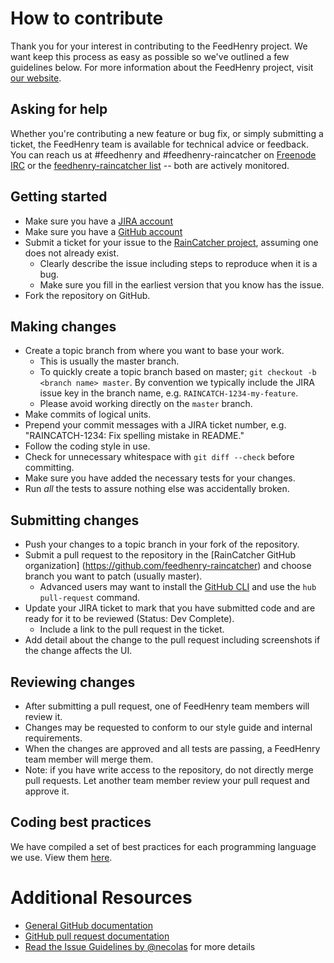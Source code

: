 # How to contribute

Thank you for your interest in contributing to the FeedHenry project. We want
keep this process as easy as possible so we've outlined a few guidelines below.
For more information about the FeedHenry project, visit
[our website](http://feedhenry.org/).

## Asking for help

Whether you're contributing a new feature or bug fix, or simply submitting a
ticket, the FeedHenry team is available for technical advice or feedback.
You can reach us at #feedhenry and #feedhenry-raincatcher on [Freenode IRC](https://freenode.net/) or the
[feedhenry-raincatcher list](https://www.redhat.com/mailman/listinfo/feedhenry-raincatcher)
-- both are actively monitored.

## Getting started

* Make sure you have a [JIRA account](https://issues.jboss.org)
* Make sure you have a [GitHub account](https://github.com/signup/free)
* Submit a ticket for your issue to the
[RainCatcher project](https://issues.jboss.org/projects/RAINCATCH/), assuming one does
not already exist.
  * Clearly describe the issue including steps to reproduce when it is a bug.
  * Make sure you fill in the earliest version that you know has the issue.
* Fork the repository on GitHub.

## Making changes

* Create a topic branch from where you want to base your work.
  * This is usually the master branch.
  * To quickly create a topic branch based on master; `git checkout -b
    <branch name> master`. By convention we typically include the JIRA issue
    key in the branch name, e.g. `RAINCATCH-1234-my-feature`.
  * Please avoid working directly on the `master` branch.
* Make commits of logical units.
* Prepend your commit messages with a JIRA ticket number, e.g. "RAINCATCH-1234: Fix
  spelling mistake in README."
* Follow the coding style in use.
* Check for unnecessary whitespace with `git diff --check` before committing.
* Make sure you have added the necessary tests for your changes.
* Run _all_ the tests to assure nothing else was accidentally broken.

## Submitting changes

* Push your changes to a topic branch in your fork of the repository.
* Submit a pull request to the repository in the [RainCatcher GitHub organization]
  (https://github.com/feedhenry-raincatcher) and choose branch you want to patch
  (usually master).
  * Advanced users may want to install the [GitHub CLI](https://hub.github.com/)
    and use the `hub pull-request` command.
* Update your JIRA ticket to mark that you have submitted code and are ready
for it to be reviewed (Status: Dev Complete).
  * Include a link to the pull request in the ticket.
* Add detail about the change to the pull request including screenshots
  if the change affects the UI.

## Reviewing changes

* After submitting a pull request, one of FeedHenry team members will review it.
* Changes may be requested to conform to our style guide and internal
  requirements.
* When the changes are approved and all tests are passing, a FeedHenry team
  member will merge them.
* Note: if you have write access to the repository, do not directly merge pull
  requests. Let another team member review your pull request and approve it.

## Coding best practices

We have compiled a set of best practices for each programming
language we use. View them [here](https://github.com/fheng/best_practice).

# Additional Resources

* [General GitHub documentation](http://help.github.com/)
* [GitHub pull request documentation](https://help.github.com/articles/about-pull-requests/)
* [Read the Issue Guidelines by @necolas](https://github.com/necolas/issue-guidelines/blob/master/CONTRIBUTING.md) for more details
